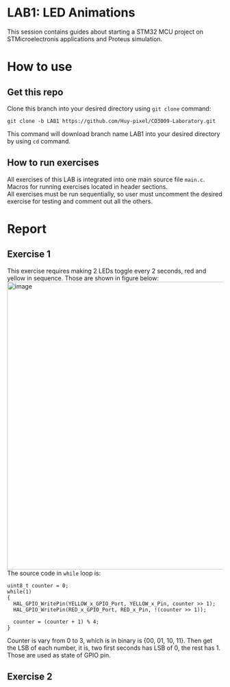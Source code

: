 # LAB1: LED Animations
This session contains guides about starting a STM32 MCU project on STMicroelectronis applications and Proteus simulation.  
# How to use
## Get this repo
Clone this branch into your desired directory using `git clone` command:
```
git clone -b LAB1 https://github.com/Huy-pixel/CO3009-Laboratory.git
```
This command will download branch name LAB1 into your desired directory by using `cd` command.
## How to run exercises
All exercises of this LAB is integrated into one main source file `main.c`. Macros for running exercises located in header sections.<br>
All exercises must be run sequentially, so user must uncomment the desired exercise for testing and comment out all the others.
# Report
## Exercise 1
This exercise requires making 2 LEDs toggle every 2 seconds, red and yellow in sequence. Those are shown in figure below:
<img width="1441" height="670" alt="image" src="https://github.com/user-attachments/assets/12ccb81d-9f33-4b24-9efc-5e02f0cf6d74" />
The source code in `while` loop is:
```
uint8_t counter = 0;
while(1)
{
  HAL_GPIO_WritePin(YELLOW_x_GPIO_Port, YELLOW_x_Pin, counter >> 1);
  HAL_GPIO_WritePin(RED_x_GPIO_Port, RED_x_Pin, !(counter >> 1));

  counter = (counter + 1) % 4;
}
```
Counter is vary from 0 to 3, which is in binary is {00, 01, 10, 11}. Then get the LSB of each number, it is, two first seconds has LSB of 0, the rest has 1. Those are used as state of GPIO pin.
## Exercise 2
